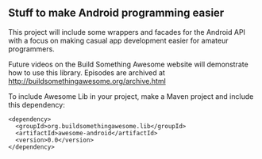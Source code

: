 ## Stuff to make Android programming easier

This project will include some wrappers and facades for the Android API with
a focus on making casual app development easier for amateur programmers.

Future videos on the Build Something Awesome website will demonstrate how
to use this library.  Episodes are archived at
http://buildsomethingawesome.org/archive.html

To include Awesome Lib in your project, make a Maven project and include this
dependency:

    <dependency>
      <groupId>org.buildsomethingawesome.lib</groupId>
      <artifactId>awesome-android</artifactId>
      <version>0.0</version>
    </dependency>
